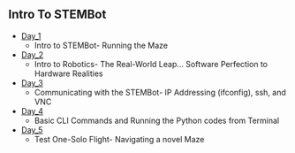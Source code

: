 ## Intro To STEMBot

- [Day_1](https://github.com/BotDevLLC/BotDevCurriculum/blob/master/Curriculum/Week_1/Day_1/Introduction_to_STEMBot.md)
    -  Intro to STEMBot- Running the Maze
- [Day_2](https://github.com/BotDevLLC/BotDevCurriculum/blob/master/Curriculum/Week_1/Day_2/Robotics.md)
    - Intro to Robotics- The Real-World Leap… Software Perfection to Hardware Realities
- [Day_3](https://github.com/BotDevLLC/BotDevCurriculum/blob/master/Curriculum/Week_1/Day_3/Communicating_with_STEMBot_Lesson_Plan.md)
    - Communicating with the STEMBot- IP Addressing (ifconfig), ssh, and VNC
- [Day_4](https://github.com/BotDevLLC/BotDevCurriculum/blob/master/Curriculum/Week_1/Day_4/Unix_Command_Lesson_Plan.md)
    -  Basic CLI Commands and Running the Python codes from Terminal
- [Day_5](https://github.com/BotDevLLC/BotDevCurriculum/blob/master/Curriculum/Week_1/Day_5/Test_One_Solo_Flight_Navigating_a_novel_Maze.md)
     - Test One-Solo Flight- Navigating a novel Maze

